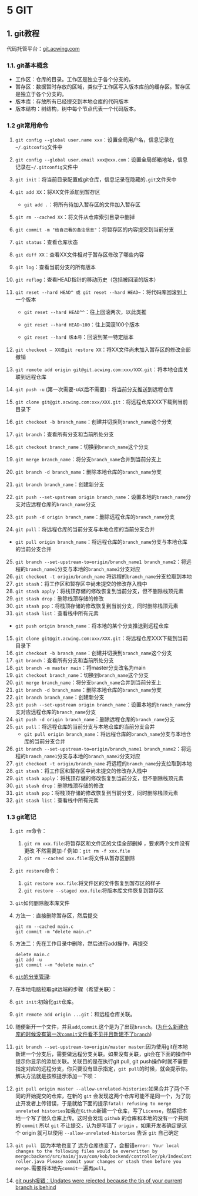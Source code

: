 # 	5 GIT

## 1. git教程

代码托管平台：[git.acwing.com](git.acwing.com)

### 1.1. git基本概念

* 工作区：仓库的目录。工作区是独立于各个分支的。
* 暂存区：数据暂时存放的区域，类似于工作区写入版本库前的缓存区。暂存区是独立于各个分支的。
* 版本库：存放所有已经提交到本地仓库的代码版本
* 版本结构：树结构，树中每个节点代表一个代码版本。

### 1.2 git常用命令

1. `git config --global user.name xxx`：设置全局用户名，信息记录在`~/.gitconfig`文件中
2. `git config --global user.email xxx@xxx.com`：设置全局邮箱地址，信息记录在`~/.gitconfig`文件中
3. `git init`：将当前目录配置成git仓库，信息记录在隐藏的`.git`文件夹中
4. `git add XX`：将XX文件添加到暂存区

   * `git add .`：将所有待加入暂存区的文件加入暂存区
5. `git rm --cached XX`：将文件从仓库索引目录中删掉
6. `git commit -m "给自己看的备注信息"`：将暂存区的内容提交到当前分支
7. `git status`：查看仓库状态
8. `git diff XX`：查看XX文件相对于暂存区修改了哪些内容
9. `git log`：查看当前分支的所有版本 
10. `git reflog`：查看HEAD指针的移动历史（包括被回滚的版本）
11. `git reset --hard HEAD^ 或 git reset --hard HEAD~`：将代码库回滚到上一个版本

    * `git reset --hard HEAD^^`：往上回滚两次，以此类推

    * `git reset --hard HEAD~100`：往上回滚100个版本

    * `git reset --hard 版本号`：回滚到某一特定版本
12. `git checkout — XX或git restore XX`：将XX文件尚未加入暂存区的修改全部撤销
13. `git remote add origin git@git.acwing.com:xxx/XXX.git`：将本地仓库关联到远程仓库
14. `git push -u` (第一次需要-u以后不需要)：将当前分支推送到远程仓库
15. `git clone git@git.acwing.com:xxx/XXX.git`：将远程仓库XXX下载到当前目录下
16. `git checkout -b branch_name`：创建并切换到`branch_name`这个分支
17. `git branch`：查看所有分支和当前所处分支
18. `git checkout branch_name`：切换到`branch_name`这个分支
19. `git merge branch_name`：将分支`branch_name`合并到当前分支上
20. `git branch -d branch_name`：删除本地仓库的`branch_name`分支
21. `git branch branch_name`：创建新分支
22. `git push --set-upstream origin branch_name`：设置本地的`branch_name`分支对应远程仓库的`branch_name`分支
23. `git push -d origin branch_name`：删除远程仓库的`branch_name`分支
24. `git pull`：将远程仓库的当前分支与本地仓库的当前分支合并
* `git pull origin branch_name`：将远程仓库的`branch_name`分支与本地仓库的当前分支合并
25. `git branch --set-upstream-to=origin/branch_name1 branch_name2`：将远程的`branch_name1`分支与本地的`branch_name2`分支对应
26. `git checkout -t origin/branch_name` 将远程的`branch_name`分支拉取到本地
27. `git stash`：将工作区和暂存区中尚未提交的修改存入栈中
28. `git stash apply`：将栈顶存储的修改恢复到当前分支，但不删除栈顶元素
29. `git stash drop`：删除栈顶存储的修改
30. `git stash pop`：将栈顶存储的修改恢复到当前分支，同时删除栈顶元素
31. `git stash list`：查看栈中所有元素
* `git push origin branch_name`：将本地的某个分支推送到远程仓库
15. `git clone git@git.acwing.com:xxx/XXX.git`：将远程仓库XXX下载到当前目录下
16. `git checkout -b branch_name`：创建并切换到`branch_name`这个分支
17. `git branch`：查看所有分支和当前所处分支
18. `git branch -m master main`：将master分支改名为main
19. `git checkout branch_name`：切换到`branch_name`这个分支
20. `git merge branch_name`：将分支`branch_name`合并到当前分支上
21. `git branch -d branch_name`：删除本地仓库的`branch_name`分支
22. `git branch branch_name`：创建新分支
23. `git push --set-upstream origin branch_name`：设置本地的`branch_name`分支对应远程仓库的`branch_name`分支
24. `git push -d origin branch_name`：删除远程仓库的`branch_name`分支
25. `git pull`：将远程仓库的当前分支与本地仓库的当前分支合并
    * `git pull origin branch_name`：将远程仓库的`branch_name`分支与本地仓库的当前分支合并
26. `git branch --set-upstream-to=origin/branch_name1 branch_name2`：将远程的`branch_name1`分支与本地的`branch_name2`分支对应
27. `git checkout -t origin/branch_name` 将远程的`branch_name`分支拉取到本地
28. `git stash`：将工作区和暂存区中尚未提交的修改存入栈中
29. `git stash apply`：将栈顶存储的修改恢复到当前分支，但不删除栈顶元素
30. `git stash drop`：删除栈顶存储的修改
31. `git stash pop`：将栈顶存储的修改恢复到当前分支，同时删除栈顶元素
32. `git stash list`：查看栈中所有元素

### 1.3 git笔记

1. `git rm`命令：

   1. `git rm xxx.file`:将暂存区和文件区的文佳全部删掉 ，要求两个文件没有更改 不然需要加-f 例如：`git rm -f xxx.file`
   2. `git rm --cached xxx.file`:将文件从暂存区删除

2. `git restore`命令：

   1. `git restore xxx.file`:将文件区的文件恢复到暂存区的样子
   2. `git restore --staged xxx.file`:将版本库文件恢复到暂存区

3. `git`如何删除版本库文件

  1. 方法一：直接删除暂存区，然后提交

     ```
     git rm --cached main.c
     git commit -m "delete main.c"
     ```

  2. 方法二：先在工作目录中删除，然后进行add操作，再提交

     ```
     delete main.c
     git add -u
     git commit --m "delete main.c"
     ```

4. [`git`的分支管理](https://www.liaoxuefeng.com/wiki/896043488029600/900005860592480):

5. 在本地电脑拉取git远端的步骤（希望关联）：
  1. `git init`:初始化`git`仓库。

  2. `git remote add origin ...git`：和远程仓库关联。

  3. 随便新开一个文件，并且`add`,`commit`.这个是为了出现`branch`。([为什么新建仓库的时候没有第一次`commit`文件看不见并且新建不了`branch`](https://blog.csdn.net/Lakers2015/article/details/112320092))

  4. `git branch --set-upstream-to=origin/master master`:因为使用git在本地新建一个分支后，需要做远程分支关联。如果没有关联，git会在下面的操作中提示你显示的添加关联。关联目的是在执行git pull, git push操作时就不需要指定对应的远程分支，你只要没有显示指定，`git pull`的时候，就会提示你。解决方法就是按照提示添加一下呗：

  5. `git pull origin master --allow-unrelated-histories`:如果合并了两个不同的开始提交的仓库，在新的 `git` 会发现这两个仓库可能不是同一个，为了防止开发者上传错误，于是就给下面的提示`fatal: refusing to merge unrelated histories`如我在`Github`新建一个仓库，写了`License`，然后把本地一个写了很久仓库上传。这时会发现 `github` 的仓库和本地的没有一个共同的 `commit` 所以 `git` 不让提交，认为是写错了 `origin` ，如果开发者确定是这个 origin 就可以使用 `--allow-unrelated-histories` 告诉 `git` 自己确定

6. `git pull ` 因为本地也变了 远方仓库也变了，会报错`error: Your local changes to the following files would be overwritten by merge:backend/src/main/java/com/kob/backend/controller/pk/IndexController.java
   Please commit your changes or stash them before you merge.`需要将本地先`commit`一遍再`pull`。

7. [git push报错：Updates were rejected because the tip of your current branch is behind](https://zhuanlan.zhihu.com/p/422024766)

   


​    

​    

​    

​    



